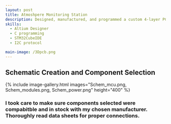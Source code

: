 ```yaml
---
layout: post
title: Atmoshpere Monitoring Station
description: Designed, manufactured, and programmed a custom 4-layer PCB for an atmospheric monitoring station capable of measuring temperature, humidity, and air pressure. The board integrates multiple sensors via I²C, providing accurate environmental data collection. 
skills: 
  - Altium Designer
  - C programming
  - STM32CubeIDE 
  - I2C protocol

main-image: /3Dpcb.png
---
```


## Schematic Creation and Component Selection 

{% include image-gallery.html images="Schem_mcu.png, Schem_modules.png, Schem_power.png" height="400" %} 

### I took care to make sure components selected were compabitble and in stock with my chosen manufacturer. Thoroughly read data sheets for proper connections.
